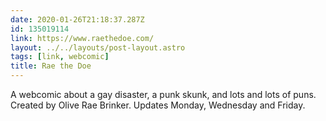 ```yaml
---
date: 2020-01-26T21:18:37.287Z
id: 135019114
link: https://www.raethedoe.com/
layout: ../../layouts/post-layout.astro
tags: [link, webcomic]
title: Rae the Doe
---
```


A webcomic about a gay disaster, a punk skunk, and lots and lots of puns. Created by Olive Rae Brinker. Updates Monday, Wednesday and Friday.
